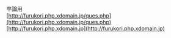 卒論用   
[http://furukori.php.xdomain.jp/ques.php](http://furukori.php.xdomain.jp/ques.php)  
[http://furukori.php.xdomain.jp](http://furukori.php.xdomain.jp)  

